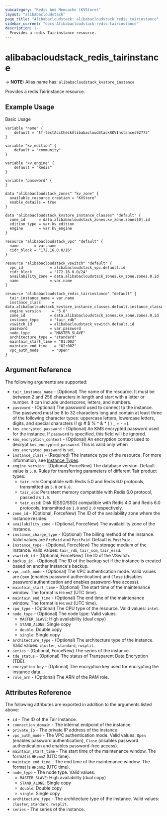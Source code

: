 ```yaml
---
subcategory: "Redis And Memcache (KVStore)"
layout: "alibabacloudstack"
page_title: "Alibabacloudstack: alibabacloudstack_redis_tairinstance"
sidebar_current: "docs-Alibabacloudstack-redis-tairinstance"
description: |- 
  Provides a redis Tairinstance resource.
---
```


# alibabacloudstack_redis_tairinstance
-> **NOTE:** Alias name has: `alibabacloudstack_kvstore_instance`

Provides a redis Tairinstance resource.

## Example Usage

Basic Usage

```hcl
variable "name" {
    default = "tf-testAccCheckAlibabacloudStackRKVInstances92773"
}

variable "kv_edition" {
    default = "community"
}

variable "kv_engine" {
    default = "Redis"
}

variable "password" {
}

data "alibabacloudstack_zones" "kv_zone" {
  available_resource_creation = "KVStore"
  enable_details = true
}

data "alibabacloudstack_kvstore_instance_classes" "default" {
  zone_id      = data.alibabacloudstack_zones.kv_zone.zones[0].id
  edition_type = var.kv_edition
  engine       = var.kv_engine
}

resource "alibabacloudstack_vpc" "default" {
  name       = var.name
  cidr_block = "172.16.0.0/16"
}

resource "alibabacloudstack_vswitch" "default" {
  vpc_id            = alibabacloudstack_vpc.default.id
  cidr_block        = "172.16.0.0/24"
  availability_zone = data.alibabacloudstack_zones.kv_zone.zones.0.id
  name              = var.name
}

resource "alibabacloudstack_redis_tairinstance" "default" {
  tair_instance_name = var.name
  instance_class     = data.alibabacloudstack_kvstore_instance_classes.default.instance_classes.0.instance_class
  engine_version     = "5.0"
  zone_id           = data.alibabacloudstack_zones.kv_zone.zones.0.id
  instance_type     = "tair_rdb"
  vswitch_id        = alibabacloudstack_vswitch.default.id
  password          = var.password
  node_type         = "MASTER_SLAVE"
  architecture_type = "standard"
  maintain_start_time = "01:00Z"
  maintain_end_time   = "02:00Z"
  vpc_auth_mode      = "Open"
}
```

## Argument Reference

The following arguments are supported:

* `tair_instance_name` - (Optional) The name of the resource. It must be between 2 and 256 characters in length and start with a letter or number. It can include underscores, letters, and numbers.
* `password` - (Optional) The password used to connect to the instance. The password must be 8 to 32 characters long and contain at least three of the following character types: uppercase letters, lowercase letters, digits, and special characters (! @ # $ % ^ & * ( ) _ + - =).
* `kms_encrypted_password` - (Optional) An KMS encrypted password used for the instance. If `password` is specified, this field will be ignored.
* `kms_encryption_context` - (Optional) An encryption context used to decrypt `kms_encrypted_password`. This is valid only when `kms_encrypted_password` is set.
* `instance_class` - (Required) The instance type of the resource. For more information, see [Instance Types](https://www.alibabacloud.com/help/en/apsaradb-for-redis/latest/instance-types).
* `engine_version` - (Optional, ForceNew) The database version. Default value is `5.0`. Rules for transferring parameters of different Tair product types:
  - `tair_rdb`: Compatible with Redis 5.0 and Redis 6.0 protocols, transmitted as `5.0` or `6.0`.
  - `tair_scm`: Persistent memory compatible with Redis 6.0 protocol, passed as `1.0`.
  - `tair_essd`: Disk (ESSD/SSD) compatible with Redis 4.0 and Redis 6.0 protocols, transmitted as `1.0` and `2.0` respectively.
* `zone_id` - (Optional, ForceNew) The ID of the availability zone where the instance resides.
* `availability_zone` - (Optional, ForceNew) The availability zone of the instance.
* `instance_charge_type` - (Optional) The billing method of the instance. Valid values are `PrePaid` and `PostPaid`. Default is `PostPaid`.
* `instance_type` - (Optional, ForceNew) The storage medium of the instance. Valid values: `tair_rdb`, `tair_scm`, `tair_essd`.
* `vswitch_id` - (Optional, ForceNew) The ID of the VSwitch.
* `backup_id` - (Optional) The ID of the backup set if the instance is created based on another instance's backup.
* `vpc_auth_mode` - (Optional) The VPC authentication mode. Valid values are `Open` (enables password authentication) and `Close` (disables password authentication and enables password-free access).
* `maintain_start_time` - (Optional) The start time of the maintenance window. The format is `HH:mmZ` (UTC time).
* `maintain_end_time` - (Optional) The end time of the maintenance window. The format is `HH:mmZ` (UTC time).
* `cpu_type` - (Optional) The CPU type of the resource. Valid values: `intel`.
* `node_type` - (Optional) The node type. Valid values:
  - `MASTER_SLAVE`: High availability (dual copy)
  - `STAND_ALONE`: Single copy
  - `double`: Double copy
  - `single`: Single copy
* `architecture_type` - (Optional) The architecture type of the instance. Valid values: `cluster`, `standard`, `rwsplit`.
* `series` - (Optional, ForceNew) The series of the instance.
* `tde_status` - (Optional) The status of Transparent Data Encryption (TDE).
* `encryption_key` - (Optional) The encryption key used for encrypting the instance data.
* `role_arn` - (Optional) The ARN of the RAM role.

## Attributes Reference

The following attributes are exported in addition to the arguments listed above:

* `id` - The ID of the Tair instance.
* `connection_domain` - The internal endpoint of the instance.
* `private_ip` - The private IP address of the instance.
* `vpc_auth_mode` - The VPC authentication mode. Valid values: `Open` (enables password authentication), `Close` (disables password authentication and enables password-free access).
* `maintain_start_time` - The start time of the maintenance window. The format is `HH:mmZ` (UTC time).
* `maintain_end_time` - The end time of the maintenance window. The format is `HH:mmZ` (UTC time).
* `node_type` - The node type. Valid values:
  - `MASTER_SLAVE`: High availability (dual copy)
  - `STAND_ALONE`: Single copy
  - `double`: Double copy
  - `single`: Single copy
* `architecture_type` - The architecture type of the instance. Valid values: `cluster`, `standard`, `rwsplit`.
* `series` - The series of the instance.